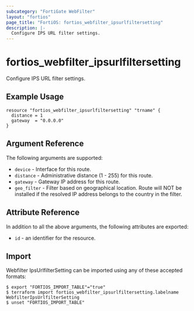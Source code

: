 ```yaml
---
subcategory: "FortiGate WebFilter"
layout: "fortios"
page_title: "FortiOS: fortios_webfilter_ipsurlfiltersetting"
description: |-
  Configure IPS URL filter settings.
---
```


# fortios_webfilter_ipsurlfiltersetting
Configure IPS URL filter settings.

## Example Usage

```hcl
resource "fortios_webfilter_ipsurlfiltersetting" "trname" {
  distance = 1
  gateway  = "0.0.0.0"
}
```

## Argument Reference

The following arguments are supported:

* `device` - Interface for this route.
* `distance` - Administrative distance (1 - 255) for this route.
* `gateway` - Gateway IP address for this route.
* `geo_filter` - Filter based on geographical location. Route will NOT be installed if the resolved IP address belongs to the country in the filter.


## Attribute Reference

In addition to all the above arguments, the following attributes are exported:
* `id` - an identifier for the resource.

## Import

Webfilter IpsUrlfilterSetting can be imported using any of these accepted formats:
```
$ export "FORTIOS_IMPORT_TABLE"="true"
$ terraform import fortios_webfilter_ipsurlfiltersetting.labelname WebfilterIpsUrlfilterSetting
$ unset "FORTIOS_IMPORT_TABLE"
```

